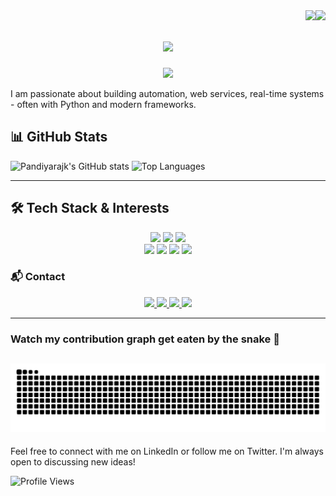 

<img align="right" src="https://visitor-badge.laobi.icu/badge?page_id=Pandiyarajk.Pandiyarajk" />
<img align="right" src="https://komarev.com/ghpvc/?username=Pandiyarajk&color=blue" />

<h1 align="center">
    <img src="https://readme-typing-svg.herokuapp.com/?font=Righteous&size=35&center=true&vCenter=true&width=500&height=70&duration=4000&lines=Hi+There!+👋;+I'm+Pandiyaraj+Karuppasamy!;" />
</h1>

<p align="center">
  <img src="https://capsule-render.vercel.app/api?text=Welcome%20to%20My%20GitHub!&animation=fadeIn&type=waving&color=gradient&height=100"/>
</p>

I am passionate about building automation, web services, real-time systems - often with Python and modern frameworks. 

## 📊 GitHub Stats

  
![Pandiyarajk's GitHub stats](https://github-readme-stats.vercel.app/api?username=Pandiyarajk&show=prs_merged,prs_merged_percentage,discussions_started,discussions_answered&hide=stars,contribs&show_icons=true)  ![Top Languages](https://github-readme-stats.vercel.app/api/top-langs/?username=Pandiyarajk&layout=compact&hide=stars&theme=transparent)

<!--
![Activity Graph](https://github-readme-activity-graph.vercel.app/graph?username=Pandiyarajk&theme=react-dark)
-->
---

## 🛠️ Tech Stack & Interests

<div align="center"> 
<img src="https://skillicons.dev/icons?i=cs,python" />
<img src="https://skillicons.dev/icons?i=postman,flask,selenium" />
<img src="https://skillicons.dev/icons?i=jenkins,github,githubactions" />
</div>
<div align="center"> 
<img src="https://img.shields.io/badge/Behave%20(BDD)-43B02A?style=for-the-badge&logo=python&logoColor=white" />
<img src="https://img.shields.io/badge/Microsoft%20SQL%20Server-CC2927?style=for-the-badge&logo=microsoftsqlserver&logoColor=white" />
<img src="https://img.shields.io/badge/Ranorex-CC0000?style=for-the-badge&logo=ranorex&logoColor=white" />
<img src="https://img.shields.io/badge/TestComplete-1C4C96?style=for-the-badge&logo=smartbear&logoColor=white" />
</div>

### 📬 Contact
<div align="center"> <a href="mailto:pandiyarajk@live.com"> 
  <img src="https://img.shields.io/badge/Outlook-0078D4?style=for-the-badge&logo=microsoftoutlook&logoColor=white" /> 
</a> 
  
<a href="https://twitter.com/pandiyarajk" target="_blank"> 
  <img src="https://img.shields.io/badge/Twitter-1DA1F2?style=for-the-badge&logo=twitter&logoColor=white" /> 
</a> 

<a href="https://linkedin.com/in/pandiyaraj-k-49353467" target="_blank"> 
  <img src="https://img.shields.io/badge/LinkedIn-0077B5?style=for-the-badge&logo=linkedin&logoColor=white" target="_blank" /> 
</a>

<a href="https://pandiyarajk.github.io/" target="_blank"> 
  <img src="https://img.shields.io/badge/Portfolio-FF5722?style=for-the-badge&logo=todoist&logoColor=white" target="_blank" /> 
  <!-- sqlite, safari, google-chrome are other good icon options --> 
</a> 
</div>

---
### Watch my contribution graph get eaten by the snake 🐍
![snake gif](https://github.com/Pandiyarajk/Pandiyarajk/blob/output/github-snake.svg)
---
Feel free to connect with me on LinkedIn or follow me on Twitter. I'm always open to discussing new ideas!

![Profile Views](https://komarev.com/ghpvc/?username=Pandiyarajk&color=blue)
<!--
**Pandiyarajk/Pandiyarajk** is a ✨ _special_ ✨ repository because its `README.md` (this file) appears on your GitHub profile.

Here are some ideas to get you started:

- 🔭 I’m currently working on ...
- 🌱 I’m currently learning ...
- 👯 I’m looking to collaborate on ...
- 🤔 I’m looking for help with ...
- 💬 Ask me about ...
- 📫 How to reach me: ...
- 😄 Pronouns: ...
- ⚡ Fun fact: ...
-->
